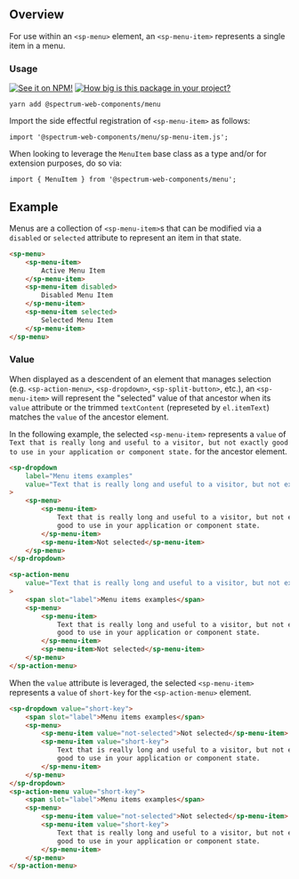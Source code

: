 ## Overview

For use within an `<sp-menu>` element, an `<sp-menu-item>` represents a single item in a menu.

### Usage

[![See it on NPM!](https://img.shields.io/npm/v/@spectrum-web-components/menu?style=for-the-badge)](https://www.npmjs.com/package/@spectrum-web-components/menu)
[![How big is this package in your project?](https://img.shields.io/bundlephobia/minzip/@spectrum-web-components/menu?style=for-the-badge)](https://bundlephobia.com/result?p=@spectrum-web-components/menu)

```
yarn add @spectrum-web-components/menu
```

Import the side effectful registration of `<sp-menu-item>` as follows:

```
import '@spectrum-web-components/menu/sp-menu-item.js';
```

When looking to leverage the `MenuItem` base class as a type and/or for extension purposes, do so via:

```
import { MenuItem } from '@spectrum-web-components/menu';
```

## Example

Menus are a collection of `<sp-menu-item>`s that can be modified via a `disabled` or `selected` attribute to represent an item in that state.

```html
<sp-menu>
    <sp-menu-item>
        Active Menu Item
    </sp-menu-item>
    <sp-menu-item disabled>
        Disabled Menu Item
    </sp-menu-item>
    <sp-menu-item selected>
        Selected Menu Item
    </sp-menu-item>
</sp-menu>
```

### Value

When displayed as a descendent of an element that manages selection (e.g. `<sp-action-menu>`, `<sp-dropdown>`, `<sp-split-button>`, etc.), an `<sp-menu-item>` will represent the "selected" value of that ancestor when its `value` attribute or the trimmed `textContent` (represeted by `el.itemText`) matches the `value` of the ancestor element.

In the following example, the selected `<sp-menu-item>` represents a `value` of `Text that is really long and useful to a visitor, but not exactly good to use in your application or component state.` for the ancestor element.

```html
<sp-dropdown
    label="Menu items examples"
    value="Text that is really long and useful to a visitor, but not exactly good to use in your application or component state."
>
    <sp-menu>
        <sp-menu-item>
            Text that is really long and useful to a visitor, but not exactly
            good to use in your application or component state.
        </sp-menu-item>
        <sp-menu-item>Not selected</sp-menu-item>
    </sp-menu>
</sp-dropdown>

<sp-action-menu
    value="Text that is really long and useful to a visitor, but not exactly good to use in your application or component state."
>
    <span slot="label">Menu items examples</span>
    <sp-menu>
        <sp-menu-item>
            Text that is really long and useful to a visitor, but not exactly
            good to use in your application or component state.
        </sp-menu-item>
        <sp-menu-item>Not selected</sp-menu-item>
    </sp-menu>
</sp-action-menu>
```

When the `value` attribute is leveraged, the selected `<sp-menu-item>` represents a `value` of `short-key` for the `<sp-action-menu>` element.

```html
<sp-dropdown value="short-key">
    <span slot="label">Menu items examples</span>
    <sp-menu>
        <sp-menu-item value="not-selected">Not selected</sp-menu-item>
        <sp-menu-item value="short-key">
            Text that is really long and useful to a visitor, but not exactly
            good to use in your application or component state.
        </sp-menu-item>
    </sp-menu>
</sp-dropdown>
<sp-action-menu value="short-key">
    <span slot="label">Menu items examples</span>
    <sp-menu>
        <sp-menu-item value="not-selected">Not selected</sp-menu-item>
        <sp-menu-item value="short-key">
            Text that is really long and useful to a visitor, but not exactly
            good to use in your application or component state.
        </sp-menu-item>
    </sp-menu>
</sp-action-menu>
```
